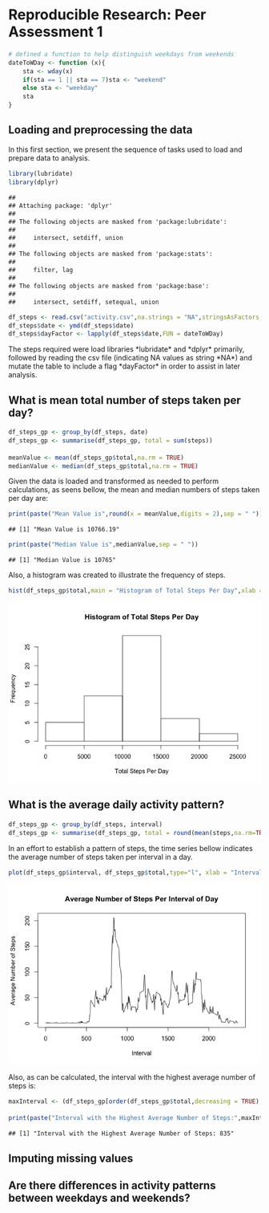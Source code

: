 # Reproducible Research: Peer Assessment 1

```r
# defined a function to help distinguish weekdays from weekends
dateToWDay <- function (x){
    sta <- wday(x)
    if(sta == 1 || sta == 7)sta <- "weekend"
    else sta <- "weekday"
    sta
}
```

## Loading and preprocessing the data

<p>In this first section, we present the sequence of tasks used to load and prepare data to analysis.</p>


```r
library(lubridate)
library(dplyr)
```

```
## 
## Attaching package: 'dplyr'
## 
## The following objects are masked from 'package:lubridate':
## 
##     intersect, setdiff, union
## 
## The following objects are masked from 'package:stats':
## 
##     filter, lag
## 
## The following objects are masked from 'package:base':
## 
##     intersect, setdiff, setequal, union
```

```r
df_steps <- read.csv("activity.csv",na.strings = "NA",stringsAsFactors = FALSE)
df_steps$date <- ymd(df_steps$date)
df_steps$dayFactor <- lapply(df_steps$date,FUN = dateToWDay)
```

<p> The steps required were load libraries *lubridate* and *dplyr*
primarily, followed by reading the csv file (indicating NA values as string *NA*) and mutate the table to include a flag *dayFactor* in order to assist in later
analysis.
</p>

## What is mean total number of steps taken per day?


```r
df_steps_gp <- group_by(df_steps, date)
df_steps_gp <- summarise(df_steps_gp, total = sum(steps))

meanValue <- mean(df_steps_gp$total,na.rm = TRUE)
medianValue <- median(df_steps_gp$total,na.rm = TRUE)
```

<p>Given the data is loaded and transformed as needed to perform calculations, as seens bellow, the mean and median numbers of steps taken per day are:</p>



```r
print(paste("Mean Value is",round(x = meanValue,digits = 2),sep = " "))
```

```
## [1] "Mean Value is 10766.19"
```

```r
print(paste("Median Value is",medianValue,sep = " "))
```

```
## [1] "Median Value is 10765"
```

<p>Also, a histogram was created to illustrate the frequency of steps.</p>


```r
hist(df_steps_gp$total,main = "Histogram of Total Steps Per Day",xlab = "Total Steps Per Day")
```

![](PA1_template_files/figure-html/unnamed-chunk-5-1.png) 

## What is the average daily activity pattern?


```r
df_steps_gp <- group_by(df_steps, interval)
df_steps_gp <- summarise(df_steps_gp, total = round(mean(steps,na.rm=TRUE),2))
```

<p>In an effort to establish a pattern of steps, the time series bellow indicates the average number of steps taken per interval in a day.</p>


```r
plot(df_steps_gp$interval, df_steps_gp$total,type="l", xlab = "Interval", ylab = "Average Number of Steps", main = "Average Number of Steps Per Interval of Day")
```

![](PA1_template_files/figure-html/unnamed-chunk-7-1.png) 


<p>Also, as can be calculated, the interval with the highest average number of steps is:</p>


```r
maxInterval <- (df_steps_gp[order(df_steps_gp$total,decreasing = TRUE),])[[1]][[1]]

print(paste("Interval with the Highest Average Number of Steps:",maxInterval,sep = " "))
```

```
## [1] "Interval with the Highest Average Number of Steps: 835"
```

## Imputing missing values



## Are there differences in activity patterns between weekdays and weekends?
